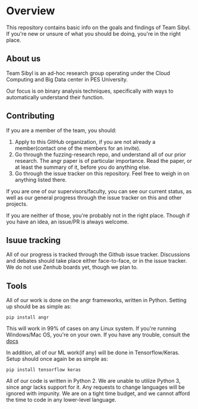 # Overview

This repository contains basic info on the goals and findings of Team Sibyl.
If you're new or unsure of what you should be doing, you're in the right place.

## About us
Team Sibyl is an ad-hoc research group operating under the Cloud Computing and Big Data center in PES University.

Our focus is on binary analysis techniques, specifically with ways to automatically understand their function.

## Contributing
If you are a member of the team, you should:
1. Apply to this GitHub organization, if you are not already a member(contact one of the members for an invite).
2. Go through the fuzzing-research repo, and understand all of our prior research.
The angr paper is of particular importance.
Read the paper, or at least the summary of it, before you do anything else.
3. Go through the issue tracker on this repository.
Feel free to weigh in on anything listed there.

If you are one of our supervisors/faculty, you can see our current status, as well as our general progress through the issue tracker on this and other projects.

If you are neither of those, you're probably not in the right place.
Though if you have an idea, an issue/PR is always welcome.

## Isuue tracking
All of our progress is tracked through the Github issue tracker.
Discussions and debates should take place either face-to-face, or in the issue tracker.
We do not use Zenhub boards yet, though we plan to.

## Tools
All of our work is done on the angr frameworks, written in Python.
Setting up should be as simple as:
```
pip install angr
```

This will work in 99% of cases on any Linux system.
If you're running Windows/Mac OS, you're on your own.
If you have any trouble, consult the [docs](https://docs.angr.io)

In addition, all of our ML work(if any) will be done in Tensorflow/Keras.
Setup should once again be as simple as:
```
pip install tensorflow keras
```
All of our code is written in Python 2.
We are unable to utilize Python 3, since angr lacks support for it.
Any requests to change languages will be ignored with impunity.
We are on a tight time budget, and we cannot afford the time to code in any lower-level language.
